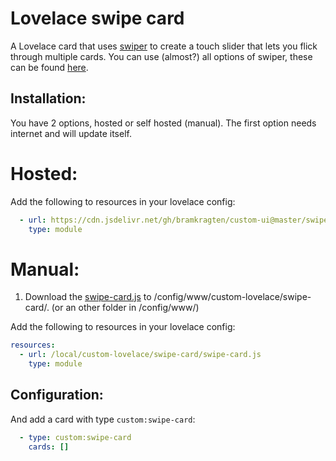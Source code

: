 # Lovelace swipe card

A Lovelace card that uses [swiper](http://idangero.us/swiper/) to create a touch slider that lets you flick through multiple cards.
You can use (almost?) all options of swiper, these can be found [here](http://idangero.us/swiper/api/).

## Installation:

You have 2 options, hosted or self hosted (manual). The first option needs internet and will update itself.

# Hosted:
Add the following to resources in your lovelace config:

```yaml
  - url: https://cdn.jsdelivr.net/gh/bramkragten/custom-ui@master/swipe-card/swipe-card.min.js
    type: module
```

# Manual:
1. Download the [swipe-card.js](https://raw.githubusercontent.com/bramkragten/custom-ui/master/swipe-card/swipe-card.js) to /config/www/custom-lovelace/swipe-card/. (or an other folder in /config/www/)

Add the following to resources in your lovelace config:
```yaml
resources:
  - url: /local/custom-lovelace/swipe-card/swipe-card.js
    type: module
```
## Configuration:

And add a card with type `custom:swipe-card`:
```yaml
  - type: custom:swipe-card
    cards: []
```
